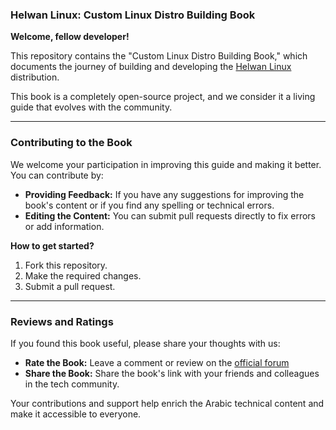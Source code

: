 
### **Helwan Linux: Custom Linux Distro Building Book**

**Welcome, fellow developer!**

This repository contains the "Custom Linux Distro Building Book," which documents the journey of building and developing the [Helwan Linux](https://helwan-linux.github.io/helwanlinux/index.html) distribution.

This book is a completely open-source project, and we consider it a living guide that evolves with the community.

---

### **Contributing to the Book**

We welcome your participation in improving this guide and making it better. You can contribute by:

* **Providing Feedback:** If you have any suggestions for improving the book's content or if you find any spelling or technical errors.
* **Editing the Content:** You can submit pull requests directly to fix errors or add information.

**How to get started?**
1.  Fork this repository.
2.  Make the required changes.
3.  Submit a pull request.

---

### **Reviews and Ratings**

If you found this book useful, please share your thoughts with us:

* **Rate the Book:** Leave a comment or review on the [official forum](https://helwan-linux.github.io/helwanlinux/index.html)
* **Share the Book:** Share the book's link with your friends and colleagues in the tech community.

Your contributions and support help enrich the Arabic technical content and make it accessible to everyone.
